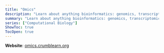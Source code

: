```yaml
---
title: "Omics"
description: "Learn about anything bioinformatics: genomics, transcriptomics, proteomics."
summary: "Learn about anything bioinformatics: genomics, transcriptomics, proteomics."
series: ["Computational Biology"]
ShowToc: true
TocOpen: true
---
```


**Website**: [omics.crumblearn.org](https://omics.crumblearn.org/)
